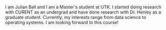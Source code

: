 I am Julian Ball and I am a Master's student at UTK. I started doing research with CURENT as an undergrad and have done research with Dr. Henley as a graduate student.
Currently, my interests range from data science to operating systems. I am looking forward to this course!
